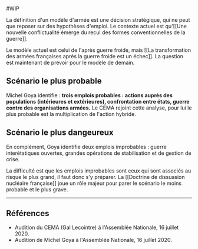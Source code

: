 #WIP 

La définition d'un modèle d'armée est une décision stratégique, qui ne peut que reposer sur des hypothèses d'emploi. Le contexte actuel est qu'[[Une nouvelle conflictualité émerge du recul des formes conventionnelles de la guerre]].

Le modèle actuel est celui de l'après guerre froide, mais [[La transformation des armées françaises après la guerre froide est un échec]]. La question est maintenant de prévoir pour le modèle de demain.

## Scénario le plus probable 

Michel Goya identifie : **trois emplois probables : actions auprès des populations (intérieures et extérieures), confrontation entre états, guerre contre des organisations armées.** Le CEMA rejoint cette analyse, pour lui le plus probable est la multiplication de l'action hybride.

## Scénario le plus dangeureux

En complément, Goya identifie deux emplois improbables : guerre interétatiques ouvertes, grandes opérations de stabilisation et de gestion de crise.

La difficulté est que les emplois improbables sont ceux qui sont associés au risque le plus grand, il faut donc s'y préparer. La [[Doctrine de dissuasion nucléaire française]] joue un rôle majeur pour parer le scénario le moins probable et le plus grave.

--- 

## Références
- Audition du CEMA (Gal Lecointre) à l'Assemblée Nationale, 16 juillet 2020.
- Audition de Michel Goya à l'Assemblée Nationale, 16 juillet 2020.